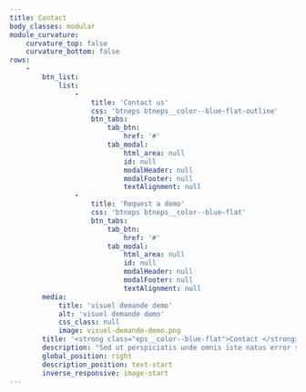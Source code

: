 ```yaml
---
title: Contact
body_classes: modular
module_curvature:
    curvature_top: false
    curvature_bottom: false
rows:
    -
        btn_list:
            list:
                -
                    title: 'Contact us'
                    css: 'btneps btneps__color--blue-flat-outline'
                    btn_tabs:
                        tab_btn:
                            href: '#'
                        tab_modal:
                            html_area: null
                            id: null
                            modalHeader: null
                            modalFooter: null
                            textAlignment: null
                -
                    title: 'Request a demo'
                    css: 'btneps btneps__color--blue-flat'
                    btn_tabs:
                        tab_btn:
                            href: '#'
                        tab_modal:
                            html_area: null
                            id: null
                            modalHeader: null
                            modalFooter: null
                            textAlignment: null
        media:
            title: 'visuel demande demo'
            alt: 'visuel demande demo'
            css_class: null
            image: visuel-demande-demo.png
        title: '<strong class="eps__color--blue-flat">Contact </strong> us'
        description: "Sed ut perspiciatis unde omnis iste natus error sit voluptatem accusantium doloremque laudantium, totam rem aperiam, eaque ipsa quae ab illo inventore veritatis et quasi architecto beatae vitae dicta sunt explicabo.\n<br/>\n<br/>\nEmail : <a href=\"mailto:hello@epayspace.com\" class=\"eps__color--blue-flat\">hello@epayspace.com</a>\n<br/>\nClient Support : <a href=\"tel:+33 970 75 02 08\" class=\"eps__color--blue-flat\">+33 970 75 02 08</a>"
        global_position: right
        description_position: text-start
        inverse_responsive: image-start
---
```


